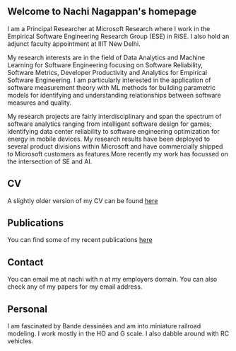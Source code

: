 ## Welcome to Nachi Nagappan's homepage

I am a Principal Researcher at Microsoft Research where I work in the Empirical Software Engineering Research Group (ESE) in RiSE. I also hold an adjunct faculty appointment at IIIT New Delhi.

My research interests are in the field of Data Analytics and Machine Learning for Software Engineering focusing on Software Reliability, Software Metrics, Developer Productivity and Analytics for Empirical Software Engineering. I am particularly interested in the application of software measurement theory with ML methods for building parametric models for identifying and understanding relationships between software measures and quality.

My research projects are fairly interdisciplinary and span the spectrum of software analytics ranging from intelligent software design for games; identifying data center reliability to software engineering optimization for energy in mobile devices. My research results have been deployed to several product divisions within Microsoft and have commercially shipped to Microsoft customers as features.More recently my work has focussed on the intersection of SE and AI. 

## CV

A slightly older version of my CV can be found <a href="Nagappan- CV-2019 (1).pdf">here</a>

## Publications

You can find some of my recent publications <a href="paper.htm">here</a>

## Contact

You can email me at nachi with n at my employers domain. You can also check any of my papers for my email address.

## Personal

I am fascinated by Bande dessinées and am into miniature railroad modeling. I work mostly in the HO and G scale. I also dabble around with RC vehicles.




